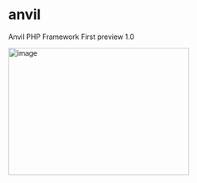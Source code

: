 # anvil
Anvil PHP Framework First preview 1.0

<img width="364" height="256" alt="image" src="https://github.com/user-attachments/assets/0b6aec1a-b331-4426-b34b-d0f5289c4d7e" />
